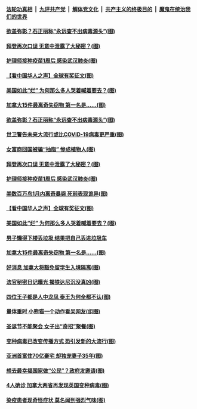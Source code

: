 

####  [法轮功真相](../../../../basic/blob/master/README.md?t=12311402) &nbsp;|&nbsp; [九评共产党](../../../../9ping.md/blob/master/README.md?t=12311402) &nbsp;|&nbsp; [解体党文化](../../../../jtdwh.md/blob/master/README.md?t=12311402)  &nbsp;|&nbsp; [共产主义的终极目的](../../../../gczydzjmd.md/blob/master/README.md?t=12311402) &nbsp;|&nbsp; [魔鬼在统治我们的世界](../../../../mgztzwmdsj.md/blob/master/README.md?t=12311402) 

#### [欲盖弥彰？石正丽称“永远查不出病毒源头”(图)](../pages/p3/957580.md?t=12311402) 

#### [拜登再次口误 无意中泄露了大秘密？(图)](../pages/p3/957567.md?t=12311402) 

#### [护理师接种疫苗1周后 感染武汉肺炎(图)](../pages/p3/957554.md?t=12311402) 

#### [【看中国华人之声】全球有奖征文(图)](../pages/p3/953963.md?t=12311402) 

#### [美国如此“烂” 为何那么多人哭着喊着要去？(图)](../pages/p3/957495.md?t=12311402) 

#### [加拿大15件最离奇失窃物 第一名是……(图)](../pages/p3/957484.md?t=12311402) 

#### [欲盖弥彰？石正丽称“永远查不出病毒源头”(图)](../pages/p3/957580.md?t=12311402) 

#### [世卫警告未来大流行或比COVID-19病毒更严重(图)](../pages/p3/957572.md?t=12311402) 

#### [女富商回国被骗“抽脂” 惨成植物人(图)](../pages/p3/957570.md?t=12311402) 

#### [拜登再次口误 无意中泄露了大秘密？(图)](../pages/p3/957567.md?t=12311402) 

#### [护理师接种疫苗1周后 感染武汉肺炎(图)](../pages/p3/957554.md?t=12311402) 

#### [美数百万鸟1月内离奇暴毙 死前表现诡异(图)](../pages/p3/957550.md?t=12311402) 

#### [【看中国华人之声】全球有奖征文(图)](../pages/p3/953963.md?t=12311402) 

#### [美国如此“烂” 为何那么多人哭着喊着要去？(图)](../pages/p3/957495.md?t=12311402) 

#### [男子懒得下楼丢垃圾 结果把自己丢进垃圾车](../pages/p3/957492.md?t=12311402) 

#### [加拿大15件最离奇失窃物 第一名是……(图)](../pages/p3/957484.md?t=12311402) 

#### [好消息 加拿大将豁免留学生入境隔离(图)](../pages/p3/957431.md?t=12311402) 

#### [法官秘密日记曝光 揭铁达尼沉没真凶(图)](../pages/p3/957420.md?t=12311402) 

#### [四位王子都是人中龙凤 泰王为何全都不认(图)](../pages/p3/957417.md?t=12311402) 

#### [量体重时 小熊猫一个动作看呆网友(组图)](../pages/p3/957337.md?t=12311402) 

#### [圣诞节不能聚会 女子出“奇招”聚餐(图)](../pages/p3/957346.md?t=12311402) 

#### [变种病毒已改变传播方式 恐引发新的大流行(图)](../pages/p3/957338.md?t=12311402) 

#### [亚洲首富住70亿豪宅 却独宠妻子35年(图)](../pages/p3/957336.md?t=12311402) 

#### [想去最幸福国家做“公民”？政府发邀请(图)](../pages/p3/957334.md?t=12311402) 

#### [4人确诊 加拿大两省再发现英国变种病毒(图)](../pages/p3/957326.md?t=12311402) 

#### [染疫患者现奇怪症状 莫名闻到强烈气味(图)](../pages/p3/957318.md?t=12311402) 

